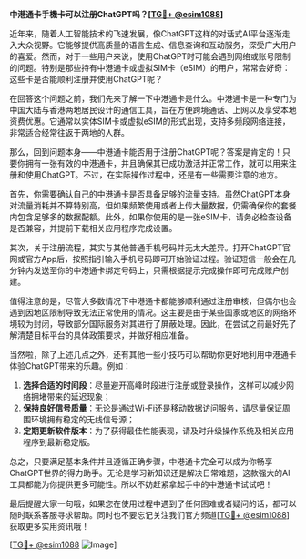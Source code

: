 **中港通卡手機卡可以注册ChatGPT吗？[[TG💪+ @esim1088](https://t.me/s/esim1088)]**

近年来，随着人工智能技术的飞速发展，像ChatGPT这样的对话式AI平台逐渐走入大众视野。它能够提供高质量的语言生成、信息查询和互动服务，深受广大用户的喜爱。然而，对于一些用户来说，使用ChatGPT时可能会遇到网络或账号限制的问题。特别是那些持有中港通卡或虚拟SIM卡（eSIM）的用户，常常会好奇：这些卡是否能顺利注册并使用ChatGPT呢？

在回答这个问题之前，我们先来了解一下中港通卡是什么。中港通卡是一种专门为中国大陆与香港两地居民设计的通信工具，旨在方便跨境通话、上网以及享受本地资费优惠。它通常以实体SIM卡或虚拟eSIM的形式出现，支持多频段网络连接，非常适合经常往返于两地的人群。

那么，回到问题本身——中港通卡能否用于注册ChatGPT呢？答案是肯定的！只要你拥有一张有效的中港通卡，并且确保其已成功激活并正常工作，就可以用来注册和使用ChatGPT。不过，在实际操作过程中，还是有一些需要注意的地方。

首先，你需要确认自己的中港通卡是否具备足够的流量支持。虽然ChatGPT本身对流量消耗并不算特别高，但如果频繁使用或者上传大量数据，仍需确保你的套餐内包含足够多的数据配额。此外，如果你使用的是一张eSIM卡，请务必检查设备是否兼容，并提前下载相关应用程序完成设置。

其次，关于注册流程，其实与其他普通手机号码并无太大差异。打开ChatGPT官网或官方App后，按照指引输入手机号码即可开始验证过程。验证短信一般会在几分钟内发送至你的中港通卡绑定号码上，只需根据提示完成操作即可完成账户创建。

值得注意的是，尽管大多数情况下中港通卡都能够顺利通过注册审核，但偶尔也会遇到因地区限制导致无法正常使用的情况。这主要是由于某些国家或地区的网络环境较为封闭，导致部分国际服务对其进行了屏蔽处理。因此，在尝试之前最好先了解清楚目标平台的具体政策要求，并做好相应准备。

当然啦，除了上述几点之外，还有其他一些小技巧可以帮助你更好地利用中港通卡体验ChatGPT带来的乐趣。例如：

1. **选择合适的时间段**：尽量避开高峰时段进行注册或登录操作，这样可以减少网络拥堵带来的延迟现象；
2. **保持良好信号质量**：无论是通过Wi-Fi还是移动数据访问服务，请尽量保证周围环境拥有稳定的无线信号源；
3. **定期更新软件版本**：为了获得最佳性能表现，请及时升级操作系统及相关应用程序到最新稳定版。

总之，只要满足基本条件并且遵循正确步骤，中港通卡完全可以成为你畅享ChatGPT世界的得力助手。无论是学习新知识还是解决日常难题，这款强大的AI工具都能为你提供更多可能性。所以不妨赶紧拿起手中的中港通卡试试吧！

最后提醒大家一句哦，如果您在使用过程中遇到了任何困难或者疑问的话，都可以随时联系客服寻求帮助。同时也不要忘记关注我们官方频道[[TG💪+ @esim1088](https://t.me/s/esim1088)]获取更多实用资讯哦！

[[TG💪+ @esim1088](https://t.me/s/esim1088) ![Image](https://i.postimg.cc/4NQfJmqS/Snipaste-2025-05-13-00-14-12.png)]
